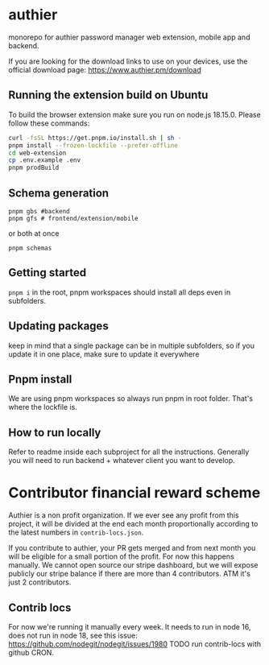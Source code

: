 # authier

monorepo for authier password manager web extension, mobile app and backend.

If you are looking for the download links to use on your devices, use the official download page: https://www.authier.pm/download

## Running the extension build on Ubuntu

To build the browser extension make sure you run on node.js 18.15.0.
Please follow these commands:

```bash
curl -fsSL https://get.pnpm.io/install.sh | sh -
pnpm install --frozen-lockfile --prefer-offline
cd web-extension
cp .env.example .env
pnpm prodBuild
```

## Schema generation

```shell
pnpm gbs #backend
pnpm gfs # frontend/extension/mobile
```

or both at once

```shell
pnpm schemas
```

## Getting started

`pnpm i` in the root, pnpm workspaces should install all deps even in subfolders.

## Updating packages

keep in mind that a single package can be in multiple subfolders, so if you update it in one place, make sure to update it everywhere

## Pnpm install

We are using pnpm workspaces so always run pnpm in root folder. That's where the lockfile is.

## How to run locally

Refer to readme inside each subproject for all the instructions. Generally you will need to run backend + whatever client you want to develop.

# Contributor financial reward scheme

Authier is a non profit organization. If we ever see any profit from this project, it will be divided at the end each month proportionally according to the latest numbers in `contrib-locs.json`.

If you contribute to authier, your PR gets merged and from next month you will be eligible for a small portion of the profit.
For now this happens manually. We cannot open source our stripe dashboard, but we will expose publicly our stripe balance if there are more than 4 contributors. ATM it's just 2 contributors.

## Contrib locs

For now we're running it manually every week.
It needs to run in node 16, does not run in node 18, see this issue: https://github.com/nodegit/nodegit/issues/1980
TODO run contrib-locs with github CRON.
